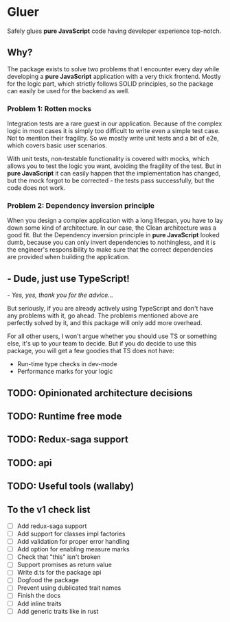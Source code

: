 # Gluer

Safely glues **pure JavaScript** code having developer experience top-notch.

## Why?

The package exists to solve two problems that I encounter every day while developing a **pure JavaScript** application with a very thick frontend. Mostly for the logic part, which strictly follows SOLID principles, so the package can easily be used for the backend as well.

### Problem 1: Rotten mocks

Integration tests are a rare guest in our application. Because of the complex logic in most cases it is simply too difficult to write even a simple test case. Not to mention their fragility. So we mostly write unit tests and a bit of e2e, which covers basic user scenarios.

With unit tests, non-testable functionality is covered with mocks, which allows you to test the logic you want, avoiding the fragility of the test. But in **pure JavaScript** it can easily happen that the implementation has changed, but the mock forgot to be corrected - the tests pass successfully, but the code does not work.

### Problem 2: Dependency inversion principle

When you design a complex application with a long lifespan, you have to lay down some kind of architecture. In our case, the Clean architecture was a good fit. But the Dependency inversion principle in **pure JavaScript** looked dumb, because you can only invert dependencies to nothingless, and it is the engineer's responsibility to make sure that the correct dependencies are provided when building the application.

## - Dude, just use TypeScript!

_\- Yes, yes, thank you for the advice..._

But seriously, if you are already actively using TypeScript and don't have any problems with it, go ahead. The problems mentioned above are perfectly solved by it, and this package will only add more overhead.

For all other users, I won't argue whether you should use TS or something else, it's up to your team to decide. But if you do decide to use this package, you will get a few goodies that TS does not have:

- Run-time type checks in dev-mode
- Performance marks for your logic

## TODO: Opinionated architecture decisions

## TODO: Runtime free mode

## TODO: Redux-saga support

## TODO: api

## TODO: Useful tools (wallaby)

## To the v1 check list

- [ ] Add redux-saga support
- [ ] Add support for classes impl factories
- [ ] Add validation for proper error handling
- [ ] Add option for enabling measure marks
- [ ] Check that "this" isn't broken
- [ ] Support promises as return value
- [ ] Write d.ts for the package api
- [ ] Dogfood the package
- [ ] Prevent using dublicated trait names
- [ ] Finish the docs
- [ ] Add inline traits
- [ ] Add generic traits like in rust
